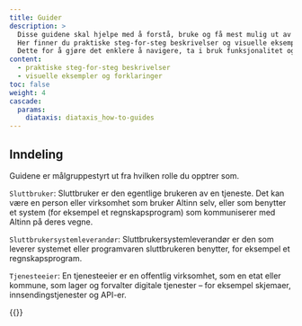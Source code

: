```yaml
---
title: Guider
description: > 
  Disse guidene skal hjelpe med å forstå, bruke og få mest mulig ut av løsningene våre. 
  Her finner du praktiske steg-for-steg beskrivelser og visuelle eksempler og forklaringer. 
  Dette for å gjøre det enklere å navigere, ta i bruk funksjonalitet og løse vanlige utfordringer.
content:
  - praktiske steg-for-steg beskrivelser
  - visuelle eksempler og forklaringer
toc: false
weight: 4
cascade:
  params:
    diataxis: diataxis_how-to-guides
---
```


## Inndeling

Guidene er målgruppestyrt ut fra hvilken rolle du opptrer som.

`Sluttbruker`: Sluttbruker er den egentlige brukeren av en tjeneste. Det kan være en person eller virksomhet som bruker Altinn selv, eller som benytter et system (for eksempel et regnskapsprogram) som kommuniserer med Altinn på deres vegne. 

`Sluttbrukersystemleverandør`: Sluttbrukersystemleverandør er den som leverer systemet eller programvaren sluttbrukeren benytter, for eksempel et regnskapsprogram.

`Tjenesteeier`: En tjenesteeier er en offentlig virksomhet, som en etat eller kommune, som lager og forvalter digitale tjenester – for eksempel skjemaer, innsendingstjenester og API-er.

{{<children />}}
